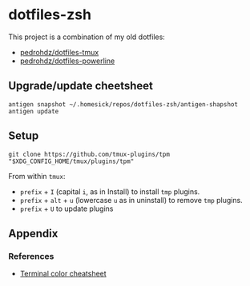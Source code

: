 # dotfiles-zsh

This project is a combination of my old dotfiles:

- [pedrohdz/dotfiles-tmux](https://github.com/pedrohdz/dotfiles-tmux)
- [pedrohdz/dotfiles-powerline](https://github.com/pedrohdz/dotfiles-powerline)


## Upgrade/update cheetsheet

```shell
antigen snapshot ~/.homesick/repos/dotfiles-zsh/antigen-shapshot
antigen update
```


## Setup

```shell
git clone https://github.com/tmux-plugins/tpm "$XDG_CONFIG_HOME/tmux/plugins/tpm"
```

From within `tmux`:
- `prefix` + `I` (capital `i`, as in Install) to install `tmp` plugins.
- `prefix` + `alt` + `u` (lowercase `u` as in uninstall) to remove `tmp`
  plugins.
- `prefix` + `U` to update plugins


## Appendix

### References

- [Terminal color cheatsheet](https://jonasjacek.github.io/colors/)
